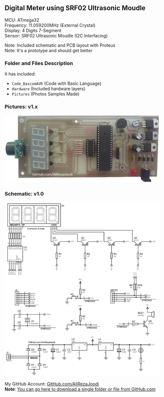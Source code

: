 ## Digital Meter using SRF02 Ultrasonic Moudle
	   
MCU:		ATmega32  
Frequency:     	11.059200MHz (External Crystal)   
Display:        4 Digits 7-Segment   
Sensor:		SRF02 Ultrasonic Moudle (I2C Interfacing)     

Note: Included schematic and PCB layout with Proteus  
Note: It's a prototype and should get better

### Folder and Files Description
It has included:
- `Code_BascomAVR` (Code with Basic Language)
- `Hardware` (Included hardware layers)
- `Pictures` (Photos Samples Made)

### Pictures: v1.x
![](Pictures/v1.x.jpg)

### Schematic: v1.0
![](Hardware/v1.0.png)

My GitHub Account: [GitHub.com/AliRezaJoodi](https://github.com/AliRezaJoodi)  
**Note**: [You can go here to download a single folder or file from GitHub.com](https://minhaskamal.github.io/DownGit/#/home)
